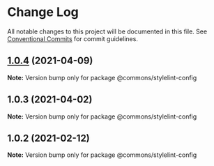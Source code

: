 # Change Log

All notable changes to this project will be documented in this file.
See [Conventional Commits](https://conventionalcommits.org) for commit guidelines.

## [1.0.4](https://github.com/emunhoz/spotifood/compare/@commons/stylelint-config@1.0.3...@commons/stylelint-config@1.0.4) (2021-04-09)

**Note:** Version bump only for package @commons/stylelint-config





## 1.0.3 (2021-04-02)

**Note:** Version bump only for package @commons/stylelint-config





## 1.0.2 (2021-02-12)

**Note:** Version bump only for package @commons/stylelint-config
